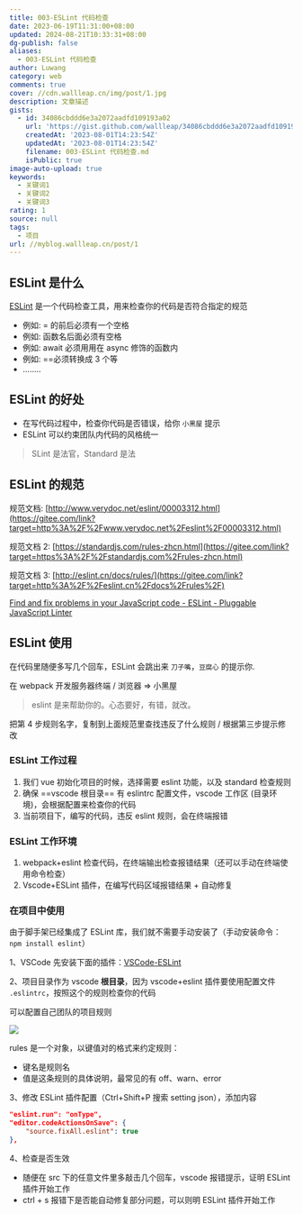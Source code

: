 ```yaml
---
title: 003-ESLint 代码检查
date: 2023-06-19T11:31:00+08:00
updated: 2024-08-21T10:33:31+08:00
dg-publish: false
aliases:
  - 003-ESLint 代码检查
author: Luwang
category: web
comments: true
cover: //cdn.wallleap.cn/img/post/1.jpg
description: 文章描述
gists:
  - id: 34086cbddd6e3a2072aadfd109193a02
    url: 'https://gist.github.com/wallleap/34086cbddd6e3a2072aadfd109193a02'
    createdAt: '2023-08-01T14:23:54Z'
    updatedAt: '2023-08-01T14:23:54Z'
    filename: 003-ESLint 代码检查.md
    isPublic: true
image-auto-upload: true
keywords:
  - 关键词1
  - 关键词2
  - 关键词3
rating: 1
source: null
tags:
  - 项目
url: //myblog.wallleap.cn/post/1
---
```


## ESLint 是什么

[ESLint](https://gitee.com/link?target=http%3A%2F%2Feslint.cn%2F) 是一个代码检查工具，用来检查你的代码是否符合指定的规范

- 例如: = 的前后必须有一个空格
- 例如: 函数名后面必须有空格
- 例如: await 必须用用在 async 修饰的函数内
- 例如: ==必须转换成 3 个等
- ........

## ESLint 的好处

- 在写代码过程中，检查你代码是否错误，给你 `小黑屋` 提示
- ESLint 可以约束团队内代码的风格统一

> SLint 是法官，Standard 是法

## ESLint 的规范

规范文档: [http://www.verydoc.net/eslint/00003312.html](https://gitee.com/link?target=http%3A%2F%2Fwww.verydoc.net%2Feslint%2F00003312.html)

规范文档 2: [https://standardjs.com/rules-zhcn.html](https://gitee.com/link?target=https%3A%2F%2Fstandardjs.com%2Frules-zhcn.html)

规范文档 3: [http://eslint.cn/docs/rules/](https://gitee.com/link?target=http%3A%2F%2Feslint.cn%2Fdocs%2Frules%2F)

[Find and fix problems in your JavaScript code - ESLint - Pluggable JavaScript Linter](https://eslint.org/)

## ESLint 使用

在代码里随便多写几个回车，ESLint 会跳出来 `刀子嘴`，`豆腐心` 的提示你.

在 webpack 开发服务器终端 / 浏览器 => 小黑屋

> eslint 是来帮助你的。心态要好，有错，就改。

把第 4 步规则名字，复制到上面规范里查找违反了什么规则 / 根据第三步提示修改

### ESLint 工作过程

1. 我们 vue 初始化项目的时候，选择需要 eslint 功能，以及 standard 检查规则
2. 确保 ==vscode 根目录== 有 eslintrc 配置文件，vscode 工作区 (目录环境)，会根据配置来检查你的代码
3. 当前项目下，编写的代码，违反 eslint 规则，会在终端报错

### ESLint 工作环境

1. webpack+eslint 检查代码，在终端输出检查报错结果（还可以手动在终端使用命令检查）
2. Vscode+ESLint 插件，在编写代码区域报错结果 + 自动修复

### 在项目中使用

由于脚手架已经集成了 ESLint 库，我们就不需要手动安装了（手动安装命令：`npm install eslint`）

1、VSCode 先安装下面的插件：[VSCode-ESLint](https://marketplace.visualstudio.com/items?itemName=dbaeumer.vscode-eslint)

2、项目目录作为 vscode **根目录**，因为 vscode+eslint 插件要使用配置文件 `.eslintrc`，按照这个的规则检查你的代码

可以配置自己团队的项目规则

![](https://cdn.wallleap.cn/img/pic/illustration/202306191347352.png)

rules 是一个对象，以键值对的格式来约定规则：

- 键名是规则名
- 值是这条规则的具体说明，最常见的有 off、warn、error

3、修改 ESLint 插件配置（Ctrl+Shift+P 搜索 setting json），添加内容

```json
"eslint.run": "onType",
"editor.codeActionsOnSave": {
    "source.fixAll.eslint": true
},
```

4、检查是否生效

- 随便在 src 下的任意文件里多敲击几个回车，vscode 报错提示，证明 ESLint 插件开始工作
- ctrl + s 报错下是否能自动修复部分问题，可以则明 ESLint 插件开始工作
